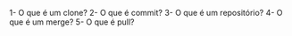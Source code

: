1- O que é um clone?
2- O que é commit?
3- O que é um repositório?
4- O que é um merge?
5- O que é pull?